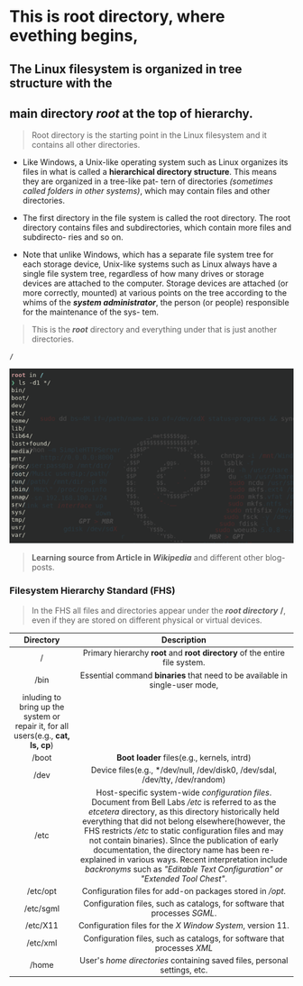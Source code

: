 # This is root directory, where evething begins,

## The Linux filesystem is organized in tree structure with the
## main directory *root* at the top of hierarchy.

> Root directory is the starting point in the Linux
filesystem and it contains all other directories.

* Like Windows, a Unix-like operating system such as Linux organizes its files in what is
called a **hierarchical directory structure**. This means they are organized in a tree-like pat-
tern of directories *(sometimes called folders in other systems)*, which may contain files
and other directories.

* The first directory in the file system is called the root directory. The
root directory contains files and subdirectories, which contain more files and subdirecto-
ries and so on.

* Note that unlike Windows, which has a separate file system tree for each storage device,
Unix-like systems such as Linux always have a single file system tree, regardless of how
many drives or storage devices are attached to the computer. Storage devices are attached
(or more correctly, mounted) at various points on the tree according to the whims of the
***system administrator***, the person (or people) responsible for the maintenance of the sys-
tem.


> This is the ***root*** directory and everything under that is just another directories.
```
/
```

![root_structure](../../.img/root_structure.png)


> **Learning source from Article in *Wikipedia*** and different other blog-posts.
### Filesystem Hierarchy Standard (FHS)
> In the FHS all files and directories appear under the ***root directory*** **/**,
even if they are stored on different physical or virtual devices.

| Directory | Description |
|:-----------:|:-----------:|
|     /      |     Primary hierarchy **root** and **root directory** of the entire file system.      |
|     /bin   |     Essential command **binaries** that need to be available in single-user mode,
inluding to bring up the system or repair it, for all users(e.g., **cat, ls, cp**)|
|     /boot  |     **Boot loader** files(e.g., kernels, intrd)      |
|     /dev   |     Device files(e.g., */dev/null, /dev/disk0, /dev/sdal, /dev/tty, /dev/random)      |
|     /etc   |     Host-specific system-wide *configuration files*. Document from Bell Labs */etc* is referred to as the *etcetera* directory, as this directory historically held everything that did not belong elsewhere(however, the FHS restricts */etc* to static configuration files and may not contain binaries). SInce the publication of early documentation, the directory name has been re-explained in various ways. Recent interpretation include *backronyms* such as *"Editable Text Configuration" or "Extended Tool Chest"*.      |
|     /etc/opt  |  Configuration files for add-on packages stored in */opt*.         |
|     /etc/sgml |  Configuration files, such as catalogs, for software that processes *SGML*.         |
|     /etc/X11  |  Configuration files for the *X Window System*, version 11.         |
|     /etc/xml  |  Configuration files, such as catalogs, for software that processes *XML*         |
|     /home     |  User's *home directories* containing saved files, personal settings, etc.         |














